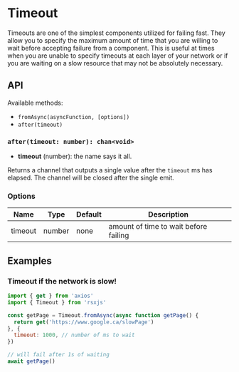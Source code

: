 # Timeout

Timeouts are one of the simplest components utilized for failing fast. They allow you to specify the maximum amount of time that you are willing to wait before accepting failure from a component. This is useful at times when you are unable to specify timeouts at each layer of your network or if you are waiting on a slow resource that may not be absolutely necessary.

## API

Available methods:

 - `fromAsync(asyncFunction, [options])`
 - `after(timeout)`

### `after(timeout: number): chan<void>`

 - **timeout** (number): the name says it all.

Returns a channel that outputs a single value after the `timeout` ms has elapsed. The channel
will be closed after the single emit.

### Options

| Name      | Type         | Default      | Description                                   |
|-----------|--------------|--------------|-----------------------------------------------|
| timeout   | number       | none         | amount of time to wait before failing         |

## Examples

### Timeout if the network is slow!

```javascript
import { get } from 'axios'
import { Timeout } from 'rsxjs'

const getPage = Timeout.fromAsync(async function getPage() {
  return get('https://www.google.ca/slowPage')
}, {
  timeout: 1000, // number of ms to wait
})

// will fail after 1s of waiting
await getPage()
```
